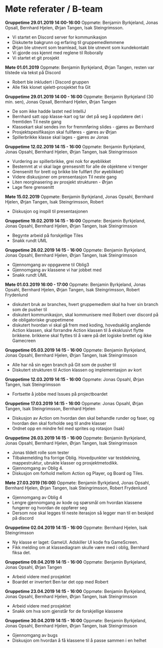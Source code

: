 # Møte referater / B-team

**Gruppetime 29.01.2019 14:00-16:00**
Oppmøte: Benjamin Byrkjeland, Jonas Opsall, Bernhard Hjelen, Ørjan Tangen, Isak Steingrimsson.
 - Vi startet en Discord server for kommunikasjon
 - Diskuterte bakgrunn og erfaring til gruppemedlemmene
 - Ørjan ble utnevnt som teamlead, Isak ble utnevnt som kundekontakt
 - Vi gjorde oss kjennt med reglene til Roborally
 - Vi startet et git prosjekt
 
 
**Møte 01.01.2019**
Oppmøte: Benjamin Byrkjeland, Ørjan Tangen, resten var tilstede via tekst på Discord
 - Robert ble inkludert i Discord gruppen
 - Alle fikk klonet sjelett-prosjektet fra Git
  
  
**Gruppetime 29.01.2019 14:00 - 16:00**
Oppmøte: Benjamin Byrkjeland (30 min. sen), Jonas Opsall, Bernhard Hjelen, Ørjan Tangen
  - De som ikke hadde lastet ned IntelliJ
  - Bernhard satt opp klasse-kart og tar det på seg å oppdatere det i fremtiden
    Til neste gang
  - Klassekart skal sendes inn for fremmføring slides - gjøres av Bernhard
  - Prosjektspesifikasjon skal fullføres - gjøres av Ørjan
  - Spillerbrikke klasse skal lages - gjøres av Jonas
  

  
**Gruppetime 12.02.2019 14:15 - 16:00**
Oppmøte: Benjamin Byrkjeland, Jonas Opsahl, Bernhard Hjelen, Ørjan Tangen, Isak Steingrimsson
 - Vurdering av spillerbrikke, grei nok for øyeblikket
 - Bestemmt at vi skal lage grensesnitt for alle de objektene vi trenger
 - Grensenitt for brett og brikke ble fullført (for øyeblikket)
 - Videre diskusjoner om prensentasjon
Til neste gang
 - Liten reorginasering av prosjekt strukturen - Ørjan
 - Lage flere grensenitt
 
 **Møte 15.02.2019**
 Oppmøte: Benjamin Byrkjeland, Jonas Opsahl, Bernhard Hjelen, Ørjan Tangen, Isak Steingrimsson, Robert
  - Diskusjon og inspill til presentasjonen
  
**Gruppetime 19.02.2019 14:15 - 16:00**
Oppmøte: Benjamin Byrkjeland, Jonas Opsahl, Bernhard Hjelen, Ørjan Tangen, Isak Steingrimsson
  - Begynte arbeid på forskjellige Tiles
  - Snakk rundt UML
 
**Gruppetime 26.02.2019 14:15 - 16:00**
Oppmøte: Benjamin Byrkjeland, Jonas Opsahl, Bernhard Hjelen, Ørjan Tangen, Isak Steingrimsson
 - Gjennomgang av oppgavene til Oblig3
 - Gjennomgang av klassene vi har jobbet med
 - Snakk rundt UML
  
**Møte 01.03.2019 16:00 - 17:00**
Oppmøte: Benjamin Byrkjeland, Jonas Opsahl, Bernhard Hjelen, Ørjan Tangen, Isak Steingrimsson, Robert Frydenlund
 - diskutert bruk av branches, hvert gruppemedlem skal ha hver sin branch som de pusher til
 - diskutert kommunikasjon, skal kommunisere med Robert over discord på de obligatoriske gruppetimene
 - diskutert hvordan vi skal gå frem med koding, hovedsaklig angående Action klassen, skal forrandre Action klassen til å eksklusivt flytte brikkene. brikkene skal flyttes til å være på det logiske brettet 
    og ikke Gamecreen

**Gruppetime 05.03.2019 14:15 - 16:00**
Oppmøte: Benjamin Byrkjeland, Jonas Opsahl, Bernhard Hjelen, Ørjan Tangen, Isak Steingrimsson
 - Alle har nå sin egen branch på Git som de pusher til
 - Diskutert strukturen til Action klassen og implementasjon av kort
  
**Gruppetime 12.03.2019 14:15 - 16:00**
Oppmøte: Jonas Opsahl, Ørjan Tangen, Isak Steingrimsson
 - Fortsette å jobbe med Issues på projectboardet
 
 **Gruppetime 17.03.2019 14:15 - 16:00**
 Oppmøte: Jonas Opsahl, Ørjan Tangen, Isak Steingrimsson, Bernhard Hjelen
  - Diskusjon av Action om hvordan den skal behandle runder og faser, og hvordan den skal
  forholde seg til andre klasser
  - Ordnet opp en  mindre feil med sprites og rotasjon (Isak)
  
**Gruppetime 26.03.2019 14:15 - 16:00**
Oppmøte: Benjamin Byrkjeland, Jonas Opsahl, Bernhard Hjelen, Ørjan Tangen, Isak Steingrimsson
- Jonas tildelt rolle som tester
- Tilbakemelding fra forrige Oblig. Hovedpunkter var testdekning, 
mappestruktur, ubrukte klasser og prosjektmetodikk.
- Gjennomgang av Oblig 4.
- Diskusjon om forhold mellom Action og Player, og Board og Tiles.


**Møte 27.03.2019 (16:00)**
Oppmøte: Benjamin Byrkjeland, Jonas Opsahl, Bernhard Hjelen, Ørjan Tangen, Isak Steingrimsson, Robert Frydenlund
- Gjennomgang av Oblig 4
- Lengre gjennomgang av kode og spørsmål om hvordan klassene fungerer og hvordan
de oppfører seg
- Dersom noe skal legges til neste iterasjon så legger man til en beskjed på discord

**Gruppetime 02.04.2019 14:15 - 16:00**
Oppmøte: Bernhard Hjelen, Isak Steingrimsson
- Ny klasse er laget: GameUI. Adskiller UI kode fra GameScreen.
- Fikk melding om at klassediagram skulle være med i oblig, Bernhard fiksa det.

**Gruppetime 09.04.2019 14:15 - 16:00**
Oppmøte: Benjamin Byrkjeland, Jonas Opsahl, Ørjan Tangen
- Arbeid videre med prosjektet
- Boardet er invertert Ben tar det opp med Robert

**Gruppetime 23.04.2019 14:15 - 16:00**
Oppmøte: Benjamin Byrkjeland, Jonas Opsahl, Bernhard Hjelen, Ørjan Tangen, Isak Steingrimsson
- Arbeid videre med prosjektet
- Snakk om hva som gjenstår for de forskjellige klassene

**Gruppetime 30.04.2019 14:15 - 16:00**
Oppmøte: Benjamin Byrkjeland, Jonas Opsahl, Bernhard Hjelen, Ørjan Tangen, Isak Steingrimsson
- Gjennomgang av bugs
- Diskusjon om hvordan å få klassene til å passe sammen i en helhet

